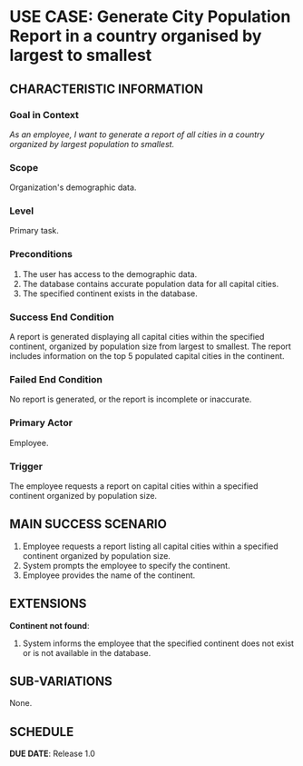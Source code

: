 # USE CASE: Generate City Population Report in a country organised by largest to smallest

## CHARACTERISTIC INFORMATION

### Goal in Context

*As an employee, I want to generate a report of all cities in a country organized by largest population to smallest.*

### Scope

Organization's demographic data.

### Level

Primary task.

### Preconditions

1. The user has access to the demographic data.
2. The database contains accurate population data for all capital cities.
3. The specified continent exists in the database.

### Success End Condition

A report is generated displaying all capital cities within the specified continent, organized by population size from largest to smallest. The report includes information on the top 5 populated capital cities in the continent.

### Failed End Condition

No report is generated, or the report is incomplete or inaccurate.

### Primary Actor

Employee.

### Trigger

The employee requests a report on capital cities within a specified continent organized by population size.

## MAIN SUCCESS SCENARIO

1. Employee requests a report listing all capital cities within a specified continent organized by population size.
2. System prompts the employee to specify the continent.
3. Employee provides the name of the continent.

## EXTENSIONS

**Continent not found**:
   1. System informs the employee that the specified continent does not exist or is not available in the database.

## SUB-VARIATIONS

None.

## SCHEDULE

**DUE DATE**: Release 1.0
